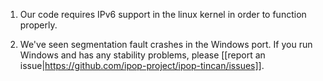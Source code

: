 1.  Our code requires IPv6 support in the linux kernel in order to function properly.

1.  We've seen segmentation fault crashes in the Windows port. If you run Windows and has any stability problems, please [[report an issue|https://github.com/ipop-project/ipop-tincan/issues]].